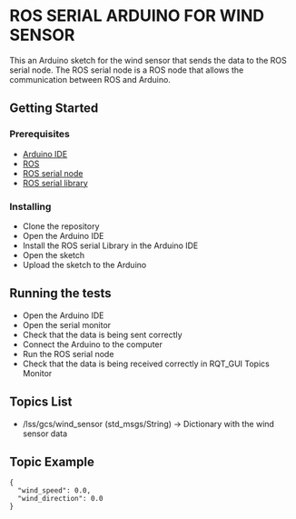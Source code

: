 # ROS SERIAL ARDUINO FOR WIND SENSOR
This an Arduino sketch for the wind sensor that sends the data to the ROS serial node. The ROS serial node is a ROS node that allows the communication between ROS and Arduino.

## Getting Started
### Prerequisites
* [Arduino IDE](https://www.arduino.cc/en/Main/Software)
* [ROS](http://wiki.ros.org/ROS/Installation)
* [ROS serial node](http://wiki.ros.org/rosserial_arduino/Tutorials/Arduino%20IDE%20Setup)
* [ROS serial library](https://www.arduino.cc/reference/en/libraries/rosserial-arduino-library/)

### Installing
* Clone the repository
* Open the Arduino IDE
* Install the ROS serial Library in the Arduino IDE
* Open the sketch
* Upload the sketch to the Arduino

## Running the tests
* Open the Arduino IDE
* Open the serial monitor
* Check that the data is being sent correctly
* Connect the Arduino to the computer
* Run the ROS serial node
* Check that the data is being received correctly in RQT_GUI Topics Monitor

## Topics List
* /lss/gcs/wind_sensor (std_msgs/String) -> Dictionary with the wind sensor data


## Topic Example
```
{
  "wind_speed": 0.0,
  "wind_direction": 0.0
}
```